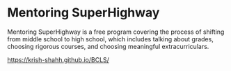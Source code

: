 # Mentoring SuperHighway
Mentoring SuperHighway is a free program covering the process of shifting from middle school to high school, which includes talking about grades, choosing rigorous courses, and choosing meaningful extracurriculars.

https://krish-shahh.github.io/BCLS/


